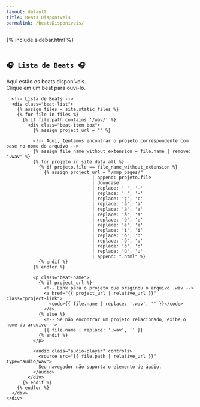 ```yaml
---
layout: default
title: Beats Disponíveis
permalink: /beatsDisponiveis/
---
```


<main class="main-content">
  <div class="publication">
    {% include sidebar.html %}
    <div class="container">
      <br>
      <h2 class="title is-4 mb-5"><code>🎧 Lista de Beats 🎧</code></h2>
      <p>Aqui estão os beats disponíveis. 
      <br>Clique em um beat para ouvi-lo.</p>

      <!-- Lista de Beats -->
      <div class="beat-list">
        {% assign files = site.static_files %}
        {% for file in files %}
          {% if file.path contains '/wav/' %}
            <div class="beat-item box">
              {% assign project_url = "" %}
              
              <!-- Aqui, tentamos encontrar o projeto correspondente com base no nome do arquivo -->
              {% assign file_name_without_extension = file.name | remove: '.wav' %}
              {% for projeto in site.data.all %}
                {% if projeto.file == file_name_without_extension %}
                  {% assign project_url = "/mmp_pages/" 
                                    | append: projeto.file
                                    | downcase          
                                    | replace: ' ', '-' 
                                    | replace: ' ', '-' 
                                    | replace: 'ç', 'c' 
                                    | replace: 'ã', 'a' 
                                    | replace: 'á', 'a'
                                    | replace: 'â', 'a'
                                    | replace: 'é', 'e'
                                    | replace: 'ê', 'e'
                                    | replace: 'í', 'i' 
                                    | replace: 'ó', 'o' 
                                    | replace: 'ô', 'o'
                                    | replace: 'õ', 'o'
                                    | replace: 'ú', 'u' 
                                    | append: ".html" %}
                {% endif %}
              {% endfor %}

              <p class="beat-name">
                {% if project_url %}
                  <!-- Link para o projeto que originou o arquivo .wav -->
                  <a href="{{ project_url | relative_url }}" class="project-link">
                    <code>{{ file.name | replace: '.wav', '' }}</code>
                  </a>
                {% else %}
                  <!-- Se não encontrar um projeto relacionado, exibe o nome do arquivo -->
                  {{ file.name | replace: '.wav', '' }}
                {% endif %}
              </p>
              
              <audio class="audio-player" controls>
                <source src="{{ file.path | relative_url }}" type="audio/wav">
                Seu navegador não suporta o elemento de áudio.
              </audio>
            </div>
          {% endif %}
        {% endfor %}
      </div>
    </div>
  </div>
</main>

<style>
  .beat-list {
    display: flex;
    flex-wrap: wrap;
    gap: 1rem;
    margin-top: 2rem;
  }

  .beat-item {
    background-color: #f9f9f9;
    padding: 0.2rem;  /* Reduzido o padding para diminuir a altura */
    border-radius: 8px;
    box-shadow: 0 2px 5px rgba(0, 0, 0, 0.1);
    width: 100%;
    max-width: 250px;
    text-align: center;
    max-height: 25px;  /* Define a altura máxima das divs */
    overflow: hidden;  /* Garante que conteúdo extra não sobrecarregue a div */
  }

  .beat-name {
    font-size: 0.9rem;  
    font-weight: bold;
    margin-bottom: 0.2rem;  
    text-overflow: ellipsis;  /* Adiciona '...' se o texto for muito grande */
    white-space: nowrap;  /* Garante que o texto não quebre e adicione '...' */
    overflow: hidden;  /* Garante que o nome do arquivo longo seja cortado com '...' */
  }

  .audio-player {
    width: 100%;
    margin-top: 0.5rem;
  }

  .project-link {
    text-decoration: none;
    color: #3273dc;
  }

  .project-link:hover {
    text-decoration: underline;
  }
</style>

<script>
  document.addEventListener('DOMContentLoaded', function() {
    const audioPlayers = document.querySelectorAll('.audio-player');
    audioPlayers.forEach(audio => {
      audio.addEventListener('play', function() {
        audioPlayers.forEach(otherAudio => {
          if (otherAudio !== audio && !otherAudio.paused) {
            otherAudio.pause();
          }
        });
      });
    });
  });
</script>
